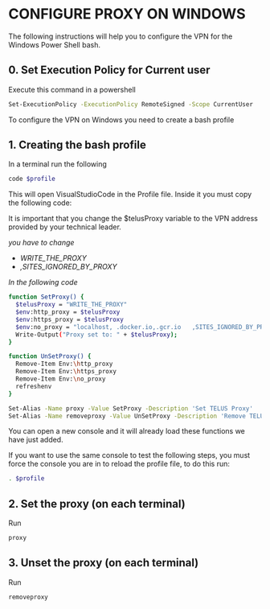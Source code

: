 # CONFIGURE PROXY ON WINDOWS

The following instructions will help you to configure the VPN for the Windows Power Shell bash.

## 0. Set Execution Policy for Current user

Execute this command in a powershell

```bash
Set-ExecutionPolicy -ExecutionPolicy RemoteSigned -Scope CurrentUser
```

To configure the VPN on Windows you need to create a bash profile

## 1. Creating the bash profile

In a terminal run the following

```bash
code $profile 
```
This will open VisualStudioCode in the Profile file. Inside it you must copy the following code:

It is important that you change the $telusProxy variable to the VPN address provided by your technical leader.

*you have to change*

- *WRITE_THE_PROXY*
- *,SITES_IGNORED_BY_PROXY*

*In the following code*

```bash
function SetProxy() {
  $telusProxy = "WRITE_THE_PROXY"
  $env:http_proxy = $telusProxy
  $env:https_proxy = $telusProxy
  $env:no_proxy = "localhost, .docker.io,.gcr.io   ,SITES_IGNORED_BY_PROXY"
  Write-Output("Proxy set to: " + $telusProxy);
}

function UnSetProxy() {
  Remove-Item Env:\http_proxy
  Remove-Item Env:\https_proxy
  Remove-Item Env:\no_proxy
  refreshenv
}

Set-Alias -Name proxy -Value SetProxy -Description 'Set TELUS Proxy'
Set-Alias -Name removeproxy -Value UnSetProxy -Description 'Remove TELUS Proxy'
```

You can open a new console and it will already load these functions we have just added. 

If you want to use the same console to test the following steps, you must force the console you are in to reload the profile file, to do this run: 

```bash
. $profile
```

## 2. Set the proxy (on each terminal)

Run 

```bash
proxy
```

## 3. Unset the proxy (on each terminal)

Run 

```bash
removeproxy
```


